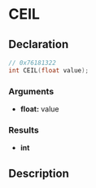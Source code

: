 # CEIL

## Declaration
```cpp
// 0x76181322
int CEIL(float value);
```

### Arguments
- **float:** value

### Results
- **int**

## Description
